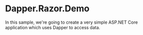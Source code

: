 # Dapper.Razor.Demo
In this sample, we're going to create a very simple ASP.NET Core application which uses Dapper to access data.
